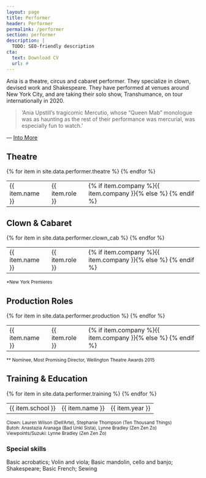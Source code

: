 ```yaml
---
layout: page
title: Performer
header: Performer
permalink: /performer
section: performer
description: |
  TODO: SEO-friendly description
cta:
  text: Download CV
  url: #
---
```


Ania is a theatre, circus and cabaret performer. They specialize in clown, devised work and Shakespeare. They have performed at venues around New York City, and are taking their solo show, Transhumance, on tour internationally in 2020.

> ‘Ania Upstill’s tragicomic Mercutio, whose “Queen Mab” monologue was as haunting as the rest of their performance was mercurial, was especially fun to watch.’

— [Into More](https://www.intomore.com/culture/rj-is-an-all-women-and-genderqueer-feminist-retelling-of-romeo-juliet)


## Theatre

<table>
  <tbody>
    {% for item in site.data.performer.theatre %}
      <tr>
        <td>{{ item.name }}</td>
        <td>{{ item.role }}</td>
        <td>{% if item.company %}{{ item.company }}{% else %}&nbsp;{% endif %}</td>
      </tr>
    {% endfor %}
  </tbody>
</table>

## Clown & Cabaret

<table>
  <tbody>
    {% for item in site.data.performer.clown_cab %}
      <tr>
        <td>{{ item.name }}</td>
        <td>{{ item.role }}</td>
        <td>{% if item.company %}{{ item.company }}{% else %}&nbsp;{% endif %}</td>
      </tr>
    {% endfor %}
  </tbody>
</table>

<small> \*New York Premieres</small>

## Production Roles

<table>
  <tbody>
    {% for item in site.data.performer.production %}
      <tr>
        <td>{{ item.name }}</td>
        <td>{{ item.role }}</td>
        <td>{% if item.company %}{{ item.company }}{% else %}&nbsp;{% endif %}</td>
      </tr>
    {% endfor %}
  </tbody>
</table>

<small>** Nominee, Most Promising Director, Wellington Theatre Awards 2015 </small>

## Training & Education


<table>
  <tbody>
    {% for item in site.data.performer.training %}
      <tr>
        <td>{{ item.school }}</td>
        <td>{{ item.name }}</td>
        <td>{{ item.year }}</td>
      </tr>
    {% endfor %}
  </tbody>
</table>

<small>Clown: Lauren Wilson (Dell’Arte), Stephanie Thompson (Ten Thousand Things)</small>    
<small>Butoh: Anastazia Aranaga (Bad Unkl Sista), Lynne Bradley (Zen Zen Zo)</small>    
<small>Viewpoints/Suzuki: Lynne Bradley (Zen Zen Zo)</small>


### Special skills

Basic acrobatics; Volin and viola; Basic mandolin, cello and banjo; Shakespeare; Basic French; Sewing
